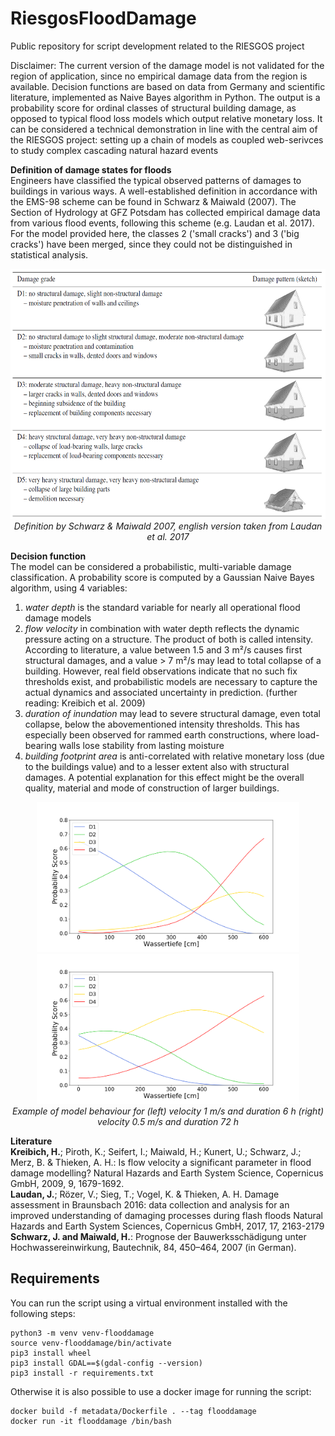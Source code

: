 # RiesgosFloodDamage
Public repository for script development related to the RIESGOS project


Disclaimer: The current version of the damage model is not validated for the region of application, since no empirical damage data from the region is available. Decision functions are based on data from Germany and scientific literature, implemented as Naive Bayes algorithm in Python. The output is a probability score for ordinal classes of structural building damage, as opposed to typical flood loss models which output relative monetary loss. It can be considered a technical demonstration in line with the central aim of the RIESGOS project: setting up a chain of models as coupled web-serivces to study complex cascading natural hazard events </div>


**Definition of damage states for floods**  
Engineers have classified the typical observed patterns of damages to buildings in various ways. A well-established definition in accordance with the EMS-98 scheme can be found in Schwarz & Maiwald (2007). The Section of Hydrology at GFZ Potsdam has collected empirical damage data from various flood events, following this scheme (e.g. Laudan et al. 2017). For the model provided here, the classes 2 ('small cracks') and 3 ('big cracks') have been merged, since they could not be distinguished in statistical analysis.

<p align="center">
  <img src="damage_states_laudanetal2017.png" alt="Definition by Schwarz & Maiwald 2007, english version taken from Laudan et al. 2017" width="600" height="400">
  <br>
  <i>Definition by Schwarz & Maiwald 2007, english version taken from Laudan et al. 2017</i>
</p>


**Decision function**  
The model can be considered a probabilistic, multi-variable damage classification. A probability score is computed by a Gaussian Naive Bayes algorithm, using 4 variables: 
1. *water depth* is the standard variable for nearly all operational flood damage models
2. *flow velocity* in combination with water depth reflects the dynamic pressure acting on a structure. The product of both is called intensity. According to literature, a value between 1.5 and 3 m²/s causes first structural damages, and a value > 7 m²/s may lead to total collapse of a building. However, real field observations indicate that no such fix thresholds exist, and probabilistic models are necessary to capture the actual dynamics and associated uncertainty in prediction. (further reading: Kreibich et al. 2009)
3. *duration of inundation* may lead to severe structural damage, even total collapse, below the abovementioned intensity thresholds. This has especially been observed for rammed earth constructions, where load-bearing walls lose stability from lasting moisture
4. *building footprint area* is anti-correlated with relative monetary loss (due to the buildings value) and to a lesser extent also with structural damages. A potential explanation for this effect might be the overall quality, material and mode of construction of larger buildings.

<p align="center">
  <img src="v1d6h.png" alt="Example of model behaviour for velocity 1 m/s and duration 6 h" width="420" height="240"> <img src="v05d72h.png" alt="Example of model behaviour for velocity 0.5 m/s and duration 72 h" width="420" height="240">
  <br>
  <i>Example of model behaviour for (left) velocity 1 m/s and duration 6 h (right) velocity 0.5 m/s and duration 72 h</i>
</p>

**Literature**  
**Kreibich, H.**; Piroth, K.; Seifert, I.; Maiwald, H.; Kunert, U.; Schwarz, J.; Merz, B. & Thieken, A. H.: Is flow velocity a significant parameter in flood damage modelling? Natural Hazards and Earth System Science, Copernicus GmbH, 2009, 9, 1679-1692.  
**Laudan, J.**; Rözer, V.; Sieg, T.; Vogel, K. & Thieken, A. H. Damage assessment in Braunsbach 2016: data collection and analysis for an improved understanding of damaging processes during flash floods Natural Hazards and Earth System Sciences, Copernicus GmbH, 2017, 17, 2163-2179  
**Schwarz, J. and Maiwald, H.**: Prognose der Bauwerksschädigung unter Hochwassereinwirkung, Bautechnik, 84, 450–464, 2007 (in German).

## Requirements

You can run the script using a virtual environment installed with the following
steps:

```shell
python3 -m venv venv-flooddamage
source venv-flooddamage/bin/activate
pip3 install wheel
pip3 install GDAL==$(gdal-config --version)
pip3 install -r requirements.txt
```

Otherwise it is also possible to use a docker image for running the script:

```shell
docker build -f metadata/Dockerfile . --tag flooddamage
docker run -it flooddamage /bin/bash
```

